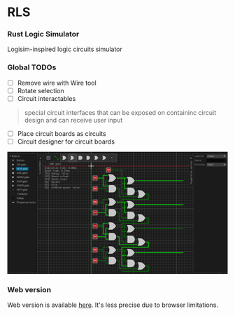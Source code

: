 # RLS
### Rust Logic Simulator

Logisim-inspired logic circuits simulator

### Global TODOs

- [ ] Remove wire with Wire tool
- [ ] Rotate selection
- [ ] Circuit interactables 
> special circuit interfaces that can be exposed on containinc circuit design and can receive user input
- [ ] Place circuit boards as circuits
- [ ] Circuit designer for circuit boards

![](progress_preview.png)

### Web version

Web version is available [here](https://ved-s.github.io/rls).
It's less precise due to browser limitations.